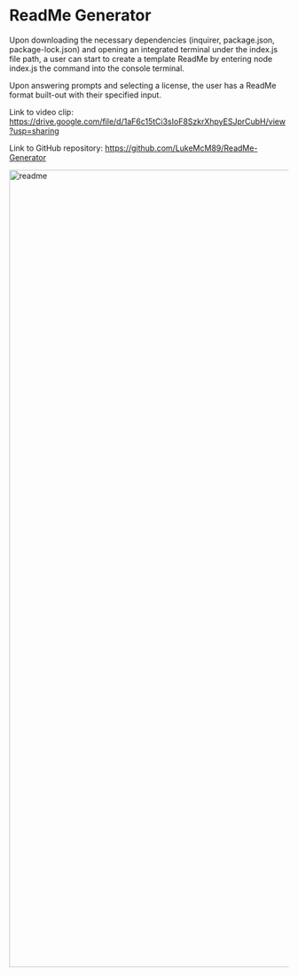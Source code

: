 # ReadMe Generator 

Upon downloading the necessary dependencies (inquirer, package.json, package-lock.json) and opening an integrated terminal under the index.js file path, a user can start to create a template ReadMe by entering node index.js the command into the console terminal. 

Upon answering prompts and selecting a license, the user has a ReadMe format built-out with their specified input.


Link to video clip: https://drive.google.com/file/d/1aF6c15tCi3sIoF8SzkrXhpyESJprCubH/view?usp=sharing

Link to GitHub repository: https://github.com/LukeMcM89/ReadMe-Generator

<img width="1439" alt="readme" src="https://user-images.githubusercontent.com/80003989/127944074-07af5b2c-9db4-401a-9963-6354aba47605.png">
